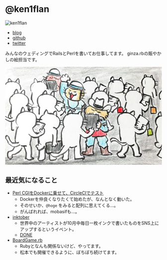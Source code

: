 # @ken1flan

![ken1flan](https://gravatar.com/avatar/6d5dbb7f4489227b5e85860f37bceb52?s=120)

- [blog](https://www.tumblr.com/blog/ken1flan)
- [github](https://github.com/ken1flan)
- [twitter](https://twitter.com/ken1flan)

みんなのウェディングでRailsとPerlを書いてお仕事してます。
ginza.rbの賑やかしの絵担当です。

![トリアージ](https://raw.githubusercontent.com/ken1flan/ginzarb_images/master/77th.jpg)

## 最近気になること

- [Perl CGIをDockerに乗せて、CircleCIでテスト](https://github.com/ken1flan/perl_test_on_circleci)
  - Dockerを仲良くなりたくて始めたが、なんとなく動いた。
  - そのせいか、`@hoge` をみると配列に思えてくる…。
  - がんばれれば、mobasifも…。
- [inktober](https://inktober.com/)
  - 世界中のアーティストが10月中毎日一枚インクで書いたものをSNS上にアップするというイベント。
  - [DONE](https://github.com/ken1flan/inktober)
- [BoardGame.rb](https://boardgamerb.doorkeeper.jp/)
  - Rubyとなんも関係ないけど、やってます。
  - 松本でも開催できるように、ぼちぼち続けてます。

